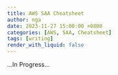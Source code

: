 ```yaml
---
title: AWS SAA Cheatsheet
author: nga
date: 2023-11-27 15:00:00 +0800
categories: [AWS, SAA, Cheatsheet]
tags: [writing]
render_with_liquid: false
---
```

...In Progress...